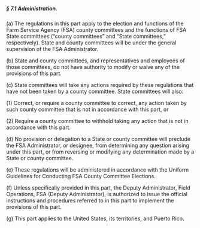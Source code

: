 ##### § 7.1 Administration. #####

(a) The regulations in this part apply to the election and functions of the Farm Service Agency (FSA) county committees and the functions of FSA State committees (“county committees” and “State committees,” respectively). State and county committees will be under the general supervision of the FSA Administrator.

(b) State and county committees, and representatives and employees of those committees, do not have authority to modify or waive any of the provisions of this part.

(c) State committees will take any actions required by these regulations that have not been taken by a county committee. State committees will also:

(1) Correct, or require a county committee to correct, any action taken by such county committee that is not in accordance with this part, or

(2) Require a county committee to withhold taking any action that is not in accordance with this part.

(d) No provision or delegation to a State or county committee will preclude the FSA Administrator, or designee, from determining any question arising under this part, or from reversing or modifying any determination made by a State or county committee.

(e) These regulations will be administered in accordance with the Uniform Guidelines for Conducting FSA County Committee Elections.

(f) Unless specifically provided in this part, the Deputy Administrator, Field Operations, FSA (Deputy Administrator), is authorized to issue the official instructions and procedures referred to in this part to implement the provisions of this part.

(g) This part applies to the United States, its territories, and Puerto Rico.